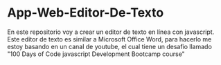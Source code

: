 # App-Web-Editor-De-Texto
En este repositorio voy a crear un editor de texto en línea con javascript. Este editor de texto es similar a Microsoft Office Word, para hacerlo me estoy basando en un canal de youtube, el cual tiene un desafio llamado "100 Days of Code javascript Development Bootcamp course"
